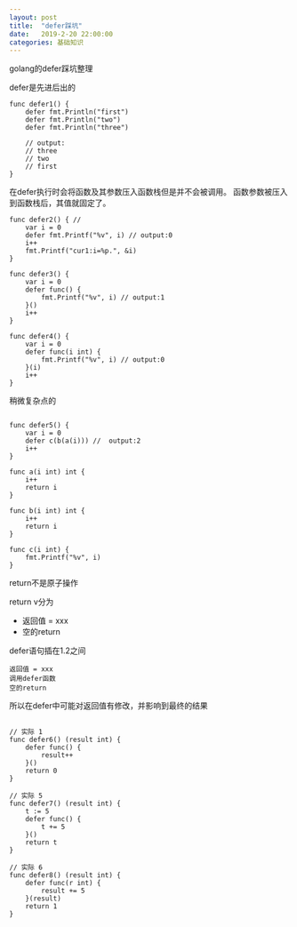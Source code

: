 ```yaml
---
layout: post
title:  "defer踩坑"
date:   2019-2-20 22:00:00
categories: 基础知识
---
```


golang的defer踩坑整理

defer是先进后出的

```
func defer1() { 
	defer fmt.Println("first")
	defer fmt.Println("two")
	defer fmt.Println("three")

	// output:
	// three
	// two
	// first
}
```

在defer执行时会将函数及其参数压入函数栈但是并不会被调用。
函数参数被压入到函数栈后，其值就固定了。

```
func defer2() { //
	var i = 0
	defer fmt.Printf("%v", i) // output:0
	i++
	fmt.Printf("cur1:i=%p.", &i)
}

func defer3() {
	var i = 0
	defer func() {
		fmt.Printf("%v", i) // output:1
	}()
	i++
}

func defer4() {
	var i = 0
	defer func(i int) {
		fmt.Printf("%v", i) // output:0
	}(i)
	i++
}
```

稍微复杂点的

```

func defer5() {
	var i = 0
	defer c(b(a(i))) //  output:2
	i++
}

func a(i int) int {
	i++
	return i
}

func b(i int) int {
	i++
	return i
}

func c(i int) {
	fmt.Printf("%v", i)
}
```

return不是原子操作

return v分为

- 返回值 = xxx
- 空的return

defer语句插在1.2之间

```
返回值 = xxx
调用defer函数
空的return
```

所以在defer中可能对返回值有修改，并影响到最终的结果

```

// 实际 1
func defer6() (result int) {
	defer func() {
		result++
	}()
	return 0
}

// 实际 5
func defer7() (result int) {
	t := 5
	defer func() {
		t += 5
	}()
	return t
}

// 实际 6
func defer8() (result int) {
	defer func(r int) {
		result += 5
	}(result)
	return 1
}

```